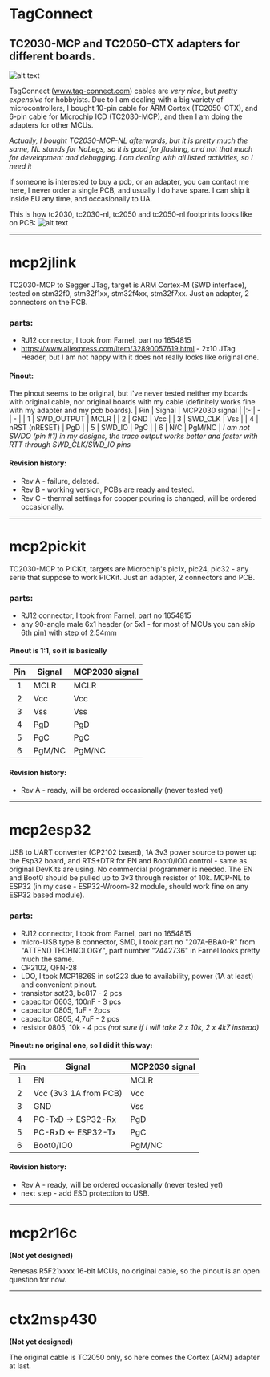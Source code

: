 # TagConnect

## TC2030-MCP and TC2050-CTX adapters for different boards.

![alt text](https://pbs.twimg.com/profile_images/1625182695/Tag-Connector_with_legs.jpg)

TagConnect (www.tag-connect.com) cables are *very nice*, but *pretty expensive* for hobbyists.
Due to I am dealing with a big variety of microcontrollers, I bought 10-pin cable for ARM Cortex (TC2050-CTX), and 6-pin cable for Microchip ICD (TC2030-MCP), and then I am doing the adapters for other MCUs.

_Actually, I bought TC2030-MCP-NL afterwards, but it is pretty much the same, NL stands for NoLegs, so it is good for flashing, and not that much for development and debugging. I am dealing with all listed activities, so I need it_

If someone is interested to buy a pcb, or an adapter, you can contact me here, I never order a single PCB, and usually I do have spare.
I can ship it inside EU any time, and occasionally to UA.

This is how tc2030, tc2030-nl, tc2050 and tc2050-nl footprints looks like on PCB:
![alt text](http://www.thingamafob.com/wp-content/uploads/2012/12/IMG_7106-1024x682.jpg)

-----

# mcp2jlink

TC2030-MCP to Segger JTag, target is ARM Cortex-M (SWD interface), tested on stm32f0, stm32f1xx, stm32f4xx, stm32f7xx.
Just an adapter, 2 connectors on the PCB.
### parts:
- RJ12 connector, I took from Farnel, part no 1654815
- https://www.aliexpress.com/item/32890057619.html - 2x10 JTag Header, but I am not happy with it does not really looks like original one.
#### Pinout:
The pinout seems to be original, but I've never tested neither my boards with original cable, nor original boards with my cable (definitely works fine with my adapter and my pcb boards).
| Pin | Signal | MCP2030 signal  |
|:-:| - | - |
| 1 | SWD_OUTPUT | MCLR |
| 2 | GND | Vcc |
| 3 | SWD_CLK | Vss |
| 4 | nRST (nRESET) | PgD |
| 5 | SWD_IO | PgC |
| 6 | N/C | PgM/NC |
_I am not SWDO (pin #1) in my designs, the trace output works better and faster with RTT through SWD_CLK/SWD_IO pins_

#### Revision history:
- Rev A - failure, deleted.
- Rev B - working version, PCBs are ready and tested.
- Rev C - thermal settings for copper pouring is changed, will be ordered occasionally.

-----

# mcp2pickit

TC2030-MCP to PICKit, targets are Microchip's pic1x, pic24, pic32 - any serie that suppose to work PICKit.
Just an adapter, 2 connectors and PCB.
### parts:
- RJ12 connector, I took from Farnel, part no 1654815
- any 90-angle male 6x1 header (or 5x1 - for most of MCUs you can skip 6th pin) with step of 2.54mm
#### Pinout is 1:1, so it is basically 
| Pin | Signal | MCP2030 signal  |
|:-:| - | - |
| 1 | MCLR | MCLR |
| 2 | Vcc | Vcc |
| 3 | Vss | Vss |
| 4 | PgD | PgD |
| 5 | PgC | PgC |
| 6 | PgM/NC | PgM/NC |

#### Revision history:
- Rev A - ready, will be ordered occasionally (never tested yet)

-----

# mcp2esp32

USB to UART converter (CP2102 based), 1A 3v3 power source to power up the Esp32 board, and RTS+DTR for EN and Boot0/IO0 control - same as original DevKits are using. No commercial programmer is needed.
The EN and Boot0 should be pulled up to 3v3 through resistor of 10k.
MCP-NL to ESP32 (in my case - ESP32-Wroom-32 module, should work fine on any ESP32 based module).
### parts:
- RJ12 connector, I took from Farnel, part no 1654815
- micro-USB type B connector, SMD, I took part no "207A-BBA0-R" from "ATTEND TECHNOLOGY", part number "2442736" in Farnel looks pretty much the same.
- CP2102, QFN-28
- LDO, I took MCP1826S in sot223 due to availability, power (1A at least) and convenient pinout.
- transistor sot23, bc817 - 2 pcs
- capacitor 0603, 100nF - 3 pcs
- capacitor 0805, 1uF - 2pcs
- capacitor 0805, 4,7uF - 2 pcs
- resistor 0805, 10k - 4 pcs _(not sure if I will take 2 x 10k, 2 x 4k7 instead)_
#### Pinout: no original one, so I did it this way:
| Pin | Signal | MCP2030 signal  |
|:-:| - | - |
| 1 | EN | MCLR |
| 2 | Vcc (3v3 1A from PCB) | Vcc |
| 3 | GND | Vss |
| 4 | PC-TxD -> ESP32-Rx | PgD |
| 5 | PC-RxD <- ESP32-Tx | PgC |
| 6 | Boot0/IO0 | PgM/NC |

#### Revision history:
- Rev A - ready, will be ordered occasionally (never tested yet)
- next step - add ESD protection to USB.

-----

# mcp2r16c

**(Not yet designed)**

Renesas R5F21xxxx 16-bit MCUs, no original cable, so the pinout is an open question for now.

-----

# ctx2msp430

**(Not yet designed)**

The original cable is TC2050 only, so here comes the Cortex (ARM) adapter at last.
